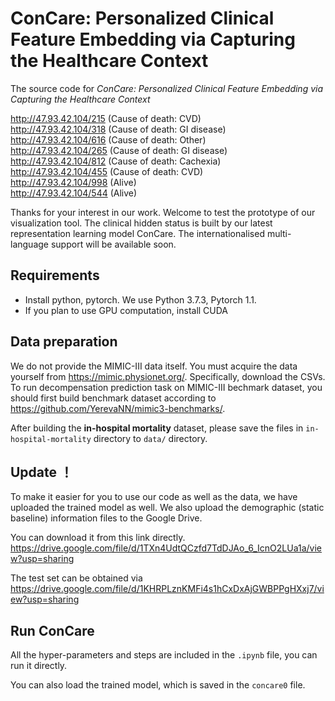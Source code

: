 # ConCare: Personalized Clinical Feature Embedding via Capturing the Healthcare Context

The source code for *ConCare: Personalized Clinical Feature Embedding via Capturing the Healthcare Context*

http://47.93.42.104/215 (Cause of death: CVD)   
http://47.93.42.104/318 (Cause of death: GI disease)   
http://47.93.42.104/616 (Cause of death: Other)   
http://47.93.42.104/265 (Cause of death: GI disease)    
http://47.93.42.104/812 (Cause of death: Cachexia)   
http://47.93.42.104/455 (Cause of death: CVD)       
http://47.93.42.104/998 (Alive)       
http://47.93.42.104/544 (Alive)    

Thanks for your interest in our work. Welcome to test the prototype of our visualization tool. The clinical hidden status is built by our latest representation learning model ConCare. The internationalised multi-language support will be available soon.

## Requirements

* Install python, pytorch. We use Python 3.7.3, Pytorch 1.1.
* If you plan to use GPU computation, install CUDA

## Data preparation
We do not provide the MIMIC-III data itself. You must acquire the data yourself from https://mimic.physionet.org/. Specifically, download the CSVs. To run decompensation prediction task on MIMIC-III bechmark dataset, you should first build benchmark dataset according to https://github.com/YerevaNN/mimic3-benchmarks/.

After building the **in-hospital mortality** dataset, please save the files in ```in-hospital-mortality``` directory to ```data/``` directory.

## Update ！

To make it easier for you to use our code as well as the data, we have uploaded the trained model as well.  We also upload the demographic (static baseline) information files to the Google Drive. 

You can download it from this link directly. https://drive.google.com/file/d/1TXn4UdtQCzfd7TdDJAo_6_IcnO2LUa1a/view?usp=sharing

The test set can be obtained via https://drive.google.com/file/d/1KHRPLznKMFi4s1hCxDxAjGWBPPgHXxj7/view?usp=sharing

## Run ConCare

All the hyper-parameters and steps are included in the `.ipynb` file, you can run it directly.

You can also load the trained model, which is saved in the `concare0` file.
